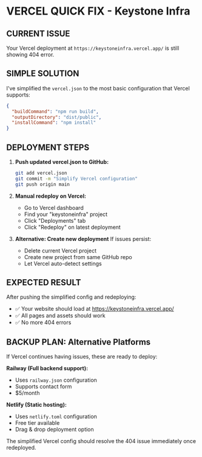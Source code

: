 # VERCEL QUICK FIX - Keystone Infra

## CURRENT ISSUE
Your Vercel deployment at `https://keystoneinfra.vercel.app/` is still showing 404 error.

## SIMPLE SOLUTION

I've simplified the `vercel.json` to the most basic configuration that Vercel supports:

```json
{
  "buildCommand": "npm run build",
  "outputDirectory": "dist/public", 
  "installCommand": "npm install"
}
```

## DEPLOYMENT STEPS

1. **Push updated vercel.json to GitHub:**
   ```bash
   git add vercel.json
   git commit -m "Simplify Vercel configuration"
   git push origin main
   ```

2. **Manual redeploy on Vercel:**
   - Go to Vercel dashboard
   - Find your "keystoneinfra" project
   - Click "Deployments" tab
   - Click "Redeploy" on latest deployment

3. **Alternative: Create new deployment**
   If issues persist:
   - Delete current Vercel project
   - Create new project from same GitHub repo
   - Let Vercel auto-detect settings

## EXPECTED RESULT
After pushing the simplified config and redeploying:
- ✅ Your website should load at https://keystoneinfra.vercel.app/
- ✅ All pages and assets should work
- ✅ No more 404 errors

## BACKUP PLAN: Alternative Platforms
If Vercel continues having issues, these are ready to deploy:

**Railway (Full backend support):**
- Uses `railway.json` configuration
- Supports contact form
- $5/month

**Netlify (Static hosting):**
- Uses `netlify.toml` configuration  
- Free tier available
- Drag & drop deployment option

The simplified Vercel config should resolve the 404 issue immediately once redeployed.